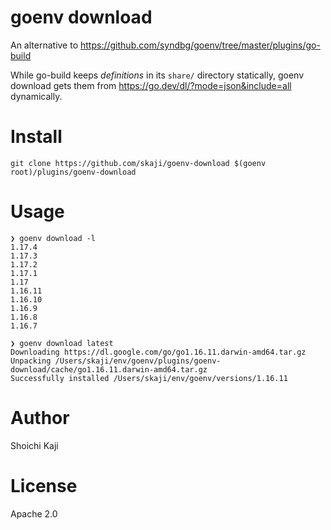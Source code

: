 # goenv download

An alternative to https://github.com/syndbg/goenv/tree/master/plugins/go-build

While go-build keeps *definitions* in its `share/` directory statically,
goenv download gets them from https://go.dev/dl/?mode=json&include=all dynamically.

# Install

```
git clone https://github.com/skaji/goenv-download $(goenv root)/plugins/goenv-download
```

# Usage

```
❯ goenv download -l
1.17.4
1.17.3
1.17.2
1.17.1
1.17
1.16.11
1.16.10
1.16.9
1.16.8
1.16.7

❯ goenv download latest
Downloading https://dl.google.com/go/go1.16.11.darwin-amd64.tar.gz
Unpacking /Users/skaji/env/goenv/plugins/goenv-download/cache/go1.16.11.darwin-amd64.tar.gz
Successfully installed /Users/skaji/env/goenv/versions/1.16.11
```

# Author

Shoichi Kaji

# License

Apache 2.0
